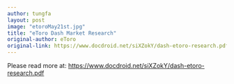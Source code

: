 ```yaml
---
author: tungfa
layout: post
image: "etoroMay21st.jpg"
title: "eToro Dash Market Research"
original-author: eToro
original-link: https://www.docdroid.net/siXZokY/dash-etoro-research.pdf
---
```



Please read more at: <https://www.docdroid.net/siXZokY/dash-etoro-research.pdf>
